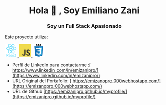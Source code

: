 <h1 align="center">Hola 👋 , Soy Emiliano Zani</h1><h3 align="center">Soy un Full Stack Apasionado</h3>

Este proyecto utiliza:

<a href="https://reactjs.org/" target="_blank" rel="noreferrer">
    <img src="https://raw.githubusercontent.com/devicons/devicon/master/icons/react/react-original-wordmark.svg" alt="react" width="40" height="40"/>
</a>

<a href="https://developer.mozilla.org/en-US/docs/Web/JavaScript" target="_blank" rel="noreferrer">
    <img src="https://raw.githubusercontent.com/devicons/devicon/master/icons/javascript/javascript-original.svg" alt="javascript" width="40" height="40"/>
</a>

<a href="https://www.w3schools.com/css/" target="_blank" rel="noreferrer">
    <img src="https://raw.githubusercontent.com/devicons/devicon/master/icons/css3/css3-original-wordmark.svg" alt="css3" width="40" height="40"/>
</a>






- Perfil de LinkedIn para contactarme :[ https://www.linkedin.com/in/emizanipro/](https://www.linkedin.com/in/emizanipro/)
- URL Original del Portafolio: [ https://emizanopro.000webhostapp.com/](https://emizanopro.000webhostapp.com/)
- URL de Github [https://emizanipro.github.io/myprofile/](https://emizanipro.github.io/myprofile/)





